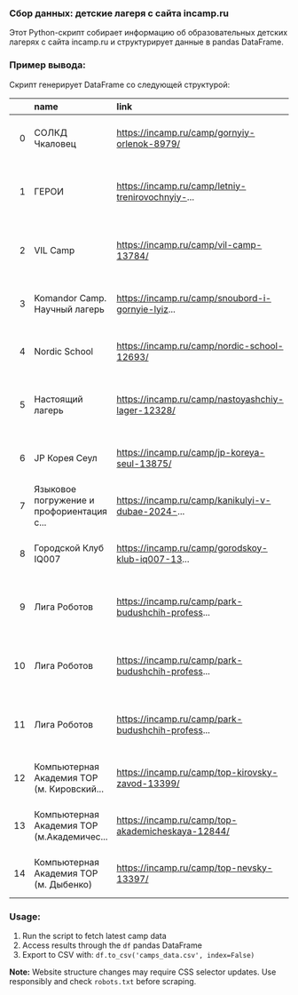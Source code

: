 ### Сбор данных: детские лагеря с сайта incamp.ru
Этот Python-скрипт собирает информацию об образовательных детских лагерях с сайта incamp.ru и структурирует данные в pandas DataFrame.

### Пример вывода:
Скрипт генерирует DataFrame со следующей структурой:

|    | name                                       | link                                                              | city             | place                                                                 | list_tags                                                                 | rating |
|---:|:-------------------------------------------|:------------------------------------------------------------------|:-----------------|:----------------------------------------------------------------------|:--------------------------------------------------------------------------|-------:|
|  0 | СОЛКД Чкаловец                             | https://incamp.ru/camp/gornyiy-orlenok-8979/                      | Новосибирская    | область, Бурмистрово Санаторно-оздоровительный...                     | [в реестре, Туроператор, Кешбэк от incamp, Озд...]                        |    4.2 |
|  1 | ГЕРОИ                                      | https://incamp.ru/camp/letniy-trenirovochnyiy-...                 | Калужская        | область, ОбнинскЭтноотель «Центральная Азия». ...                     | [Детский тур, Кешбэк от incamp, Спортивный, Те...]                        |    4.6 |
|  2 | VIL Camp                                   | https://incamp.ru/camp/vil-camp-13784/                            | Владимирская     | область, КиржачПарк-отель "Сосновый бор"                              | [Детский тур, Кешбэк от incamp, Языковой, Тема...]                        |    5.0 |
|  3 | Komandor Camp. Научный лагерь              | https://incamp.ru/camp/snoubord-i-gornyie-lyiz...                 | Калужская        | область, Таруса АНО ЦДР «Командор»                                    | [в реестре, Мы здесь были, Кешбэк от incamp, С...]                        |    4.4 |
|  4 | Nordic School                              | https://incamp.ru/camp/nordic-school-12693/                       | Москва           | и Московская обл.Hilton Garden Inn                                    | [Детский тур, Мы здесь были, Кешбэк от incamp,...]                        |    5.0 |
|  5 | Настоящий лагерь                           | https://incamp.ru/camp/nastoyashchiy-lager-12328/                 | Пермский         | край, Пермь ДОЛ «Восток» (ИП Суворов Александ...                      | [в реестре, Кешбэк от incamp, Тематический, Тв...]                        |    4.2 |
|  6 | JP Корея Сеул                              | https://incamp.ru/camp/jp-koreya-seul-13875/                      | Южная            | Корея, Сеулкампус университета "Seokyeong"                           | [Зарубежный отдых, Кешбэк от incamp, Языковой,...]                        |    5.0 |
|  7 | Языковое погружение и профориентация с... | https://incamp.ru/camp/kanikulyi-v-dubae-2024-...                 | ОАЭ,             | Дубай"Academic City Dubai"                                            | [Зарубежный отдых, Кешбэк от incamp, Лагерь/ту...]                        |    4.7 |
|  8 | Городской Клуб IQ007                       | https://incamp.ru/camp/gorodskoy-klub-iq007-13...                 | г.               | Москва, ул. Рокотова 10к2, Юго-Западный округ,...                     | [Городской клуб, Кешбэк от incamp, Языковой, Т...]                        |    4.8 |
|  9 | Лига Роботов                               | https://incamp.ru/camp/park-budushchih-profess...                 | Санкт-Петербург, | Комендантский пр-т, 9, Приморский район, м. Ко...                     | [Городской клуб, Мы здесь были, Кешбэк от inca...]                        |    5.0 |
| 10 | Лига Роботов                               | https://incamp.ru/camp/park-budushchih-profess...                 | Санкт-Петербург, | пр-т Космонавтов, 61к1, Московский район, м. З...                     | [Городской клуб, Мы здесь были, Кешбэк от inca...]                        |    4.9 |
| 11 | Лига Роботов                               | https://incamp.ru/camp/park-budushchih-profess...                 | Санкт-Петербург, | Аптекарский пр-т, 6, Петроградский район, м. П...                     | [Городской клуб, Мы здесь были, Кешбэк от inca...]                        |    4.0 |
| 12 | Компьютерная Академия ТОР (м. Кировский... | https://incamp.ru/camp/top-kirovsky-zavod-13399/                  | Санкт-Петербург, | ул. Васи Алексеева, 6, БЦ "Румба", пом. 427, 4...                     | [Городской клуб, Кешбэк от incamp, Робототехни...]                        |    5.0 |
| 13 | Компьютерная Академия ТОР (м.Академичес... | https://incamp.ru/camp/top-akademicheskaya-12844/                 | Санкт-Петербург, | Гражданский проспект, 41а, 3 этаж, Калининский...                     | [Городской клуб, Кешбэк от incamp, Робототехни...]                        |    4.3 |
| 14 | Компьютерная Академия ТОР (м. Дыбенко)     | https://incamp.ru/camp/top-nevsky-13397/                          | Санкт-Петербург, | пр-т Большевиков, д. 27, Невский район, м. Ули...                     | [Городской клуб, Кешбэк от incamp, Робототехни...]                        |    2.7 |

### Usage:
1. Run the script to fetch latest camp data
2. Access results through the `df` pandas DataFrame
3. Export to CSV with: `df.to_csv('camps_data.csv', index=False)`

**Note:** Website structure changes may require CSS selector updates. Use responsibly and check `robots.txt` before scraping.